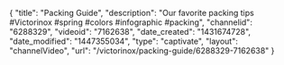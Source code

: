 {
    "title": "Packing Guide",
    "description": "Our favorite packing tips #Victorinox #spring #colors #infographic #packing",
    "channelid": "6288329",
    "videoid": "7162638",
    "date_created": "1431674728",
    "date_modified": "1447355034",
    "type": "captivate",
    "layout": "channelVideo",
    "url": "\/victorinox\/packing-guide\/6288329-7162638"
}